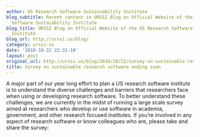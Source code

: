 ```yaml
---
author: US Research Software Sustainability Institute
blog_subtitle: Recent content in URSSI Blog on Official Website of the US Research
  Software Sustaiability Institute
blog_title: URSSI Blog on Official Website of the US Research Software Sustaiability
  Institute
blog_url: http://urssi.us/blog/
category: urssi-us
date: '2018-10-22 22:31:10'
layout: post
original_url: http://urssi.us/blog/2018/10/22/survey-on-sustainable-research-software-ending-soon/
title: Survey on sustainable research software ending soon
---
```


A major part of our year long effort to plan a US research software institute is to understand the diverse challenges and barriers that researchers face when using or developing research software. To better understand these challenges, we are currently in the midst of running a large scale survey aimed at researchers who develop or use software in academia, government, and other research focused institutes. If you&rsquo;re involved in any aspect of research software or know colleagues who are, please take and share the survey: